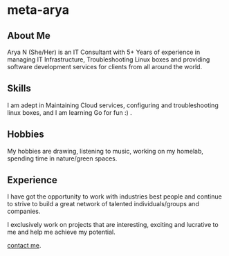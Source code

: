 # meta-arya

## About Me

Arya N (She/Her) is an IT Consultant with 5+ Years of experience in managing IT Infrastructure, Troubleshooting Linux boxes and providing software development services for clients from all around the world.

## Skills

I am adept in Maintaining Cloud services, configuring and troubleshooting linux boxes, and I am learning Go for fun :) .

## Hobbies
My hobbies are drawing, listening to music, working on my homelab, spending time in nature/green spaces.

## Experience
I have got the opportunity to work with industries best people and continue to strive to build a great network of talented individuals/groups and companies.

I exclusively work on projects that are interesting, exciting and lucrative to me and help me achieve my potential.

[contact me](https://www.iamarya.com/contact/).


